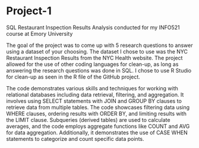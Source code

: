 # Project-1
SQL Restaurant Inspection Results Analysis conducted for my INFO521 course at Emory University

The goal of the project was to come up with 5 research questions to answer using a dataset of your choosing. The dataset I chose to use was the NYC Restaurant Inspection Results from the NYC Health website. The project allowed for the use of other coding languages for clean-up, as long as answering the research questions was done in SQL. I chose to use R Studio for clean-up as seen in the R file of the GitHub project. 

The code demonstrates various skills and techniques for working with relational databases including data retrieval, filtering, and aggregation. It involves using SELECT statements with JOIN and GROUP BY clauses to retrieve data from multiple tables. The code showcases filtering data using WHERE clauses, ordering results with ORDER BY, and limiting results with the LIMIT clause. Subqueries (derived tables) are used to calculate averages, and the code employs aggregate functions like COUNT and AVG for data aggregation. Additionally, it demonstrates the use of CASE WHEN statements to categorize and count specific data points.

